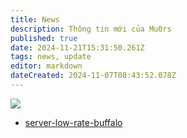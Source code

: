 ```yaml
---
title: News
description: Thông tin mới của Mu0rs
published: true
date: 2024-11-21T15:31:50.261Z
tags: news, update
editor: markdown
dateCreated: 2024-11-07T08:43:52.078Z
---
```


![](https://img.shields.io/badge/News-1-blue.svg?logo=google-news)

- [server-low-rate-buffalo](https://mu0rs.com/tin-tuc-mu-ko-reset/344/server-low-rate-buffalo)